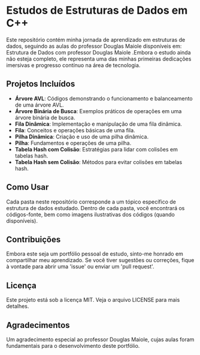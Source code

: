 # Estudos de Estruturas de Dados em C++

Este repositório contém minha jornada de aprendizado em estruturas de dados, seguindo as aulas do professor Douglas Maiole disponíveis em: Estrutura de Dados com professor Douglas Maiole .Embora o estudo ainda não esteja completo, ele representa uma das minhas primeiras dedicações imersivas e progresso contínuo na área de tecnologia.

## Projetos Incluídos

- **Árvore AVL**: Códigos demonstrando o funcionamento e balanceamento de uma árvore AVL.
- **Árvore Binária de Busca**: Exemplos práticos de operações em uma árvore binária de busca.
- **Fila Dinâmica**: Implementação e manipulação de uma fila dinâmica.
- **Fila**: Conceitos e operações básicas de uma fila.
- **Pilha Dinâmica**: Criação e uso de uma pilha dinâmica.
- **Pilha**: Fundamentos e operações de uma pilha.
- **Tabela Hash com Colisão**: Estratégias para lidar com colisões em tabelas hash.
- **Tabela Hash sem Colisão**: Métodos para evitar colisões em tabelas hash.

## Como Usar

Cada pasta neste repositório corresponde a um tópico específico de estrutura de dados estudado. Dentro de cada pasta, você encontrará os códigos-fonte, bem como imagens ilustrativas dos códigos (quando disponíveis).

## Contribuições

Embora este seja um portfólio pessoal de estudo, sinto-me honrado em compartilhar meu aprendizado. Se você tiver sugestões ou correções, fique à vontade para abrir uma 'issue' ou enviar um 'pull request'.

## Licença

Este projeto está sob a licença MIT. Veja o arquivo LICENSE para mais detalhes.

## Agradecimentos

Um agradecimento especial ao professor Douglas Maiole, cujas aulas foram fundamentais para o desenvolvimento deste portfólio.
